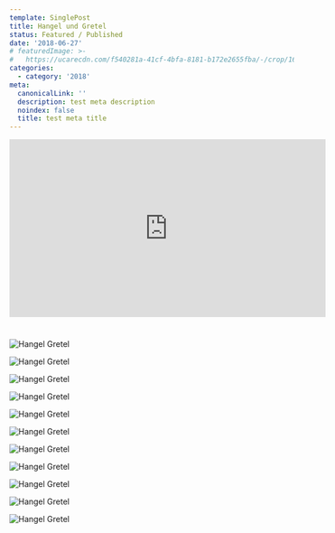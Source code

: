 ```yaml
---
template: SinglePost
title: Hangel und Gretel
status: Featured / Published
date: '2018-06-27'
# featuredImage: >-
#   https://ucarecdn.com/f540281a-41cf-4bfa-8181-b172e2655fba/-/crop/1632x1777/0,672/-/preview/
categories:
  - category: '2018'
meta:
  canonicalLink: ''
  description: test meta description
  noindex: false
  title: test meta title
---
```

<iframe width="560" height="315" src="https://www.youtube.com/embed/Id64silK_7M" frameborder="0" allow="accelerometer; autoplay; encrypted-media; gyroscope; picture-in-picture" allowfullscreen></iframe>

#

![Hangel Gretel](/static/images/18-hangel-gretel/1.jpg)

![Hangel Gretel](/static/images/18-hangel-gretel/6.jpg)

![Hangel Gretel](/static/images/18-hangel-gretel/7.jpg)

![Hangel Gretel](/static/images/18-hangel-gretel/10.jpg)

![Hangel Gretel](/static/images/18-hangel-gretel/2.jpg)

![Hangel Gretel](/static/images/18-hangel-gretel/3.jpg)

![Hangel Gretel](/static/images/18-hangel-gretel/4.jpg)

![Hangel Gretel](/static/images/18-hangel-gretel/5.jpg)

![Hangel Gretel](/static/images/18-hangel-gretel/8.jpg)

![Hangel Gretel](/static/images/18-hangel-gretel/9.jpg)

![Hangel Gretel](/static/images/18-hangel-gretel/poster.jpg)
